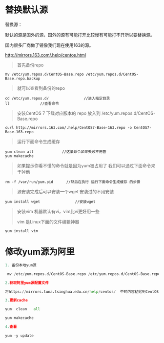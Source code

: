

# 替换默认源

替换源：

默认的源是国外的源，国外的源有可能打开比较慢有可能打不开所以要替换源。

国内很多厂商做了镜像我们现在使用163的源。

<http://mirrors.163.com/.help/centos.html>

> 首先备份repo

```
mv /etc/yum.repos.d/CentOS-Base.repo /etc/yum.repos.d/CentOS-Base.repo.backup
```

> 就可以查看到备份的repo

```
cd /etc/yum.repos.d/                //进入指定目录
ll              //查看命令
```

> 安装CentOS 7    下载对应版本的 repo 放入到 /etc/yum.repos.d/CentOS-Base.repo

```
curl http://mirrors.163.com/.help/CentOS7-Base-163.repo -o CentOS7-Base-163.repo
```

> 运行下面命令生成缓存

```
yum clean all             //这条命令如果失败不用管
yum makecache              
```

> 如果提示你看不懂的命令就是因为yum被占用了 我们可以通过下面命令来干掉他

```
rm -f /var/run/yum.pid      //然后在执行 运行下面命令生成缓存 的步骤
```

> 源安装完成后可以安装一个wget   安装过的不用安装

```
yum install wget                //安装wget
```

> 安装vim       机器默认有vi，vim比vi更好用一些
>
> vim 是Linux下面的文件编辑神器

```
yum install vim
```



# 修改yum源为阿里

```python
1. 备份本地yum源

 mv /etc/yum.repos.d/CentOS-Base.repo /etc/yum.repos.d/CentOS-Base.repo_bak 

2.获取阿里yum源配置文件

将https://mirrors.tuna.tsinghua.edu.cn/help/centos/  中的内容粘贴到CentOS-Base.repo

3.更新cache

yum  clean   all

yum makecache 

4.查看

yum -y update 

```



